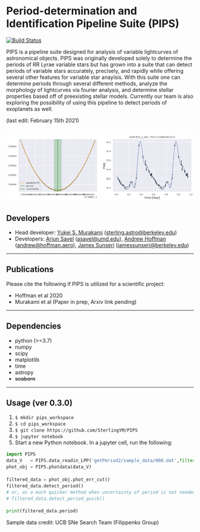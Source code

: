 # Period-determination and Identification Pipeline Suite (PIPS)
[![Build Status](https://dev.azure.com/PIPS-developers/PIPS/_apis/build/status/SterlingYM.PIPS?branchName=master)](https://dev.azure.com/PIPS-developers/PIPS/_build/latest?definitionId=1&branchName=master)

PIPS is a pipeline suite designed for analysis of variable lightcurves of astronomical objects. PIPS was originally developed solely to determine the periods of RR Lyrae variable stars but has grown into a suite that can detect periods of variable stars accurately, precisely, and rapidly while offering several other features for variable star anaylsis. With this suite one can determine periods through several different methods, analyze the morphology of lightcurves via fourier analysis, and determine stellar properties based off of preexisting stellar models. Currently our team is also exploring the possibility of using this pipeline to detect periods of exoplanets as well. 

(last edit: February 15th 2021) 

![](sample_output.png)
--------------------------
## Developers

* Head developer: [Yukei S. Murakami](https://www.fromthecalmsea.com) (sterling.astro@berkeley.edu)
* Developers: [Arjun Savel](https://www.arjunsavel.com) (asavel@umd.edu), [Andrew Hoffman]() (andrew@hoffman.aero), [James Sunseri](https://sites.google.com/view/jamessunseri/home) (jamessunseri@berkeley.edu)

--------------------------
## Publications
Please cite the following if PIPS is utilized for a scientific project:
* Hoffman et al 2020
* Murakami et al (Paper in prep, Arxiv link pending)


--------------------------
## Dependencies
* python (>=3.7)
* numpy
* scipy
* matplotlib
* time
* astropy
* ~~seaborn~~


--------------------------
## Usage (ver 0.3.0)

1. ```$ mkdir pips_workspace```
2. ```$ cd pips_workspace```
3. ```$ git clone https://github.com/SterlingYM/PIPS```
4. ```$ jupyter notebook```
5. Start a new Python notebook. In a jupyter cell, run the following:
```python
import PIPS
data_V   = PIPS.data_readin_LPP('getPeriod2/sample_data/000.dat',filter='V')
phot_obj = PIPS.photdata(data_V)

filtered_data = phot_obj.phot_err_cut()
filtered_data.detect_period()
# or, as a much quicker method when uncertainty of period is not needed,
# filtered_data.detect_period_quick() 

print(filtered_data.period)
```

Sample data credit: UCB SNe Search Team (Filippenko Group)

